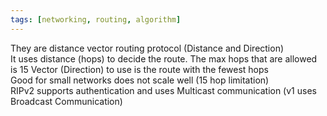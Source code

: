 ```yaml
---
tags: [networking, routing, algorithm]
---
```


They are distance vector routing protocol (Distance and Direction)  
It uses distance (hops) to decide the route. The max hops that are allowed is 15
Vector (Direction) to use is the route with the fewest hops  
Good for small networks does not scale well (15 hop limitation)  
RIPv2 supports authentication and uses Multicast communication (v1 uses Broadcast Communication)

